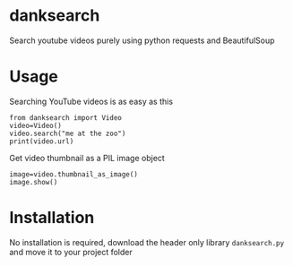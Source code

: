 # danksearch
Search youtube videos purely using python requests and BeautifulSoup

# Usage
Searching YouTube videos is as easy as this

    from danksearch import Video
    video=Video()
    video.search("me at the zoo")
    print(video.url)
    
Get video thumbnail as a PIL image object
    
    image=video.thumbnail_as_image()
    image.show()
    
# Installation
No installation is required, download the header only library `danksearch.py` and move it to your project folder
